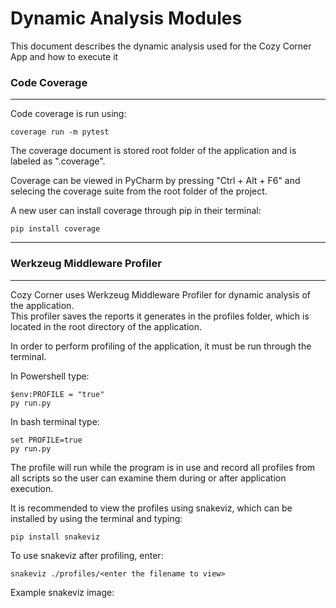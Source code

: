 # Dynamic Analysis Modules

This document describes the dynamic analysis used for the Cozy Corner App and how to execute it

### Code Coverage
___

Code coverage is run using:

    coverage run -m pytest

The coverage document is stored root folder of the application and is labeled as ".coverage". 

Coverage can be viewed in PyCharm by pressing "Ctrl + Alt + F6" and selecing the coverage suite from the root folder of the project.

A new user can install coverage through pip in their terminal:

    pip install coverage

___

### Werkzeug Middleware Profiler

___

Cozy Corner uses Werkzeug Middleware Profiler for dynamic analysis of the application.  
This profiler saves the reports it generates in the profiles folder,
which is located in the root directory of the application.

In order to perform profiling of the application, it must be run through the terminal.  

In Powershell type:

    $env:PROFILE = "true"
    py run.py

In bash terminal type:

    set PROFILE=true
    py run.py
 
The profile will run while the program is in use and record all profiles from all scripts so 
the user can examine them during or after application execution.

It is recommended to view the profiles using snakeviz, which can be installed by using the terminal and typing:

    pip install snakeviz

To use snakeviz after profiling, enter:

    snakeviz ./profiles/<enter the filename to view>

Example snakeviz image:
